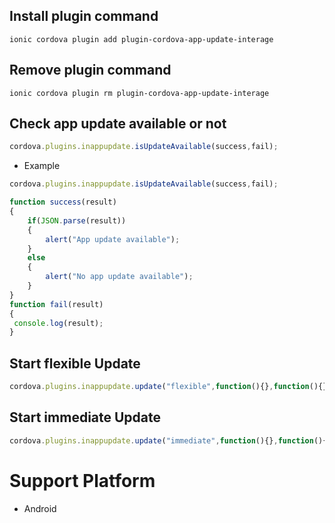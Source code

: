 ## Install plugin command
```shell
ionic cordova plugin add plugin-cordova-app-update-interage
```

## Remove plugin command
```shell
ionic cordova plugin rm plugin-cordova-app-update-interage
```

## Check app update available or not
```js
cordova.plugins.inappupdate.isUpdateAvailable(success,fail);
```
- Example
```js
cordova.plugins.inappupdate.isUpdateAvailable(success,fail);

function success(result)
{
 	if(JSON.parse(result))
	{
		alert("App update available");
	}
	else
	{
		alert("No app update available");
	}
}
function fail(result)
{
 console.log(result);
}
```

## Start flexible Update
```js
cordova.plugins.inappupdate.update("flexible",function(){},function(){});
```

## Start immediate Update
```js
cordova.plugins.inappupdate.update("immediate",function(){},function(){});
```

# Support Platform
- Android
